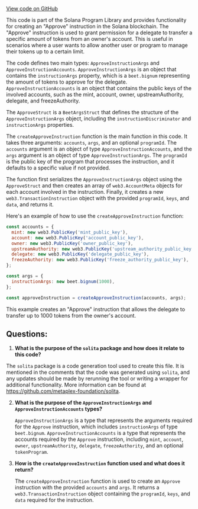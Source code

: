 [View code on GitHub](https://github.com/solana-labs/solana-program-library/managed-token/sdk/src/generated/instructions/Approve.ts)

This code is part of the Solana Program Library and provides functionality for creating an "Approve" instruction in the Solana blockchain. The "Approve" instruction is used to grant permission for a delegate to transfer a specific amount of tokens from an owner's account. This is useful in scenarios where a user wants to allow another user or program to manage their tokens up to a certain limit.

The code defines two main types: `ApproveInstructionArgs` and `ApproveInstructionAccounts`. `ApproveInstructionArgs` is an object that contains the `instructionArgs` property, which is a `beet.bignum` representing the amount of tokens to approve for the delegate. `ApproveInstructionAccounts` is an object that contains the public keys of the involved accounts, such as the mint, account, owner, upstreamAuthority, delegate, and freezeAuthority.

The `ApproveStruct` is a `BeetArgsStruct` that defines the structure of the `ApproveInstructionArgs` object, including the `instructionDiscriminator` and `instructionArgs` properties.

The `createApproveInstruction` function is the main function in this code. It takes three arguments: `accounts`, `args`, and an optional `programId`. The `accounts` argument is an object of type `ApproveInstructionAccounts`, and the `args` argument is an object of type `ApproveInstructionArgs`. The `programId` is the public key of the program that processes the instruction, and it defaults to a specific value if not provided.

The function first serializes the `ApproveInstructionArgs` object using the `ApproveStruct` and then creates an array of `web3.AccountMeta` objects for each account involved in the instruction. Finally, it creates a new `web3.TransactionInstruction` object with the provided `programId`, `keys`, and `data`, and returns it.

Here's an example of how to use the `createApproveInstruction` function:

```javascript
const accounts = {
  mint: new web3.PublicKey('mint_public_key'),
  account: new web3.PublicKey('account_public_key'),
  owner: new web3.PublicKey('owner_public_key'),
  upstreamAuthority: new web3.PublicKey('upstream_authority_public_key'),
  delegate: new web3.PublicKey('delegate_public_key'),
  freezeAuthority: new web3.PublicKey('freeze_authority_public_key'),
};

const args = {
  instructionArgs: new beet.bignum(1000),
};

const approveInstruction = createApproveInstruction(accounts, args);
```

This example creates an "Approve" instruction that allows the delegate to transfer up to 1000 tokens from the owner's account.
## Questions: 
 1. **What is the purpose of the `solita` package and how does it relate to this code?**

   The `solita` package is a code generation tool used to create this file. It is mentioned in the comments that the code was generated using `solita`, and any updates should be made by rerunning the tool or writing a wrapper for additional functionality. More information can be found at https://github.com/metaplex-foundation/solita.

2. **What is the purpose of the `ApproveInstructionArgs` and `ApproveInstructionAccounts` types?**

   `ApproveInstructionArgs` is a type that represents the arguments required for the `Approve` instruction, which includes `instructionArgs` of type `beet.bignum`. `ApproveInstructionAccounts` is a type that represents the accounts required by the `Approve` instruction, including `mint`, `account`, `owner`, `upstreamAuthority`, `delegate`, `freezeAuthority`, and an optional `tokenProgram`.

3. **How is the `createApproveInstruction` function used and what does it return?**

   The `createApproveInstruction` function is used to create an `Approve` instruction with the provided `accounts` and `args`. It returns a `web3.TransactionInstruction` object containing the `programId`, `keys`, and `data` required for the instruction.